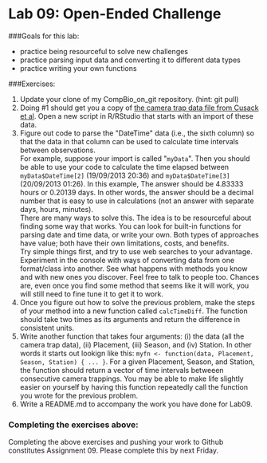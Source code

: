 # Lab 09: Open-Ended Challenge

###Goals for this lab:
* practice being resourceful to solve new challenges
* practice parsing input data and converting it to different data types
* practice writing your own functions
  
###Exercises:
1. Update your clone of my CompBio_on_git repository.  (hint: git pull)
2. Doing #1 should get you a copy of [the camera trap data file from Cusack et al](https://github.com/flaxmans/CompBio_on_git/blob/master/exampleData/Cusack_et_al/Cusack_et_al_random_versus_trail_camera_trap_data_Ruaha_2013_14.csv).  Open a new script in R/RStudio that starts with an import of these data.
3. Figure out code to parse the "DateTime" data (i.e., the sixth column) so that the data in that column can be used to calculate time intervals between observations.    
For example, suppose your import is called "`myData`".  Then you should be able to use your code to calculate the time elapsed between `myData$DateTime[2]` (19/09/2013  20:36) and `myData$DateTime[3]` (20/09/2013 01:26).  In this example, The answer should be 4.83333 hours or 0.20139 days.  In other words, the answer should be a decimal number that is easy to use in calculations (not an answer with separate days, hours, minutes).  
    There are many ways to solve this.  The idea is to be resourceful about finding some way that works.  You can look for built-in functions for parsing date and time data, or write your own.  Both types of approaches have value; both have their own limitations, costs, and benefits.  
    Try simple things first, and try to use web searches to your advantage.  Experiment in the console with ways of converting data from one format/class into another.  See what happens with methods you know and with new ones you discover.  Feel free to talk to people too.  Chances are, even once you find some method that seems like it will work, you will still need to fine tune it to get it to work.
4. Once you figure out how to solve the previous problem, make the steps of your method into a new function called `calcTimeDiff`.  The function should take two times as its arguments and return the difference in consistent units.
5. Write another function that takes four arguments: (i) the data (all the camera trap data), (ii) Placement, (iii) Season, and (iv) Station.  In other words it starts out lookign like this: `myfn <- function(data, Placement, Season, Station) { ... }`.  For a given Placement, Season, and Station, the function should return a vector of time intervals betweeen consecutive camera trappings.  You may be able to make life slightly easier on yourself by having this function repeatedly call the function you wrote for the previous problem.
6. Write a README.md to accompany the work you have done for Lab09.

### Completing the exercises above:
Completing the above exercises and pushing your work to Github constitutes Assignment 09.  Please complete this by next Friday.

